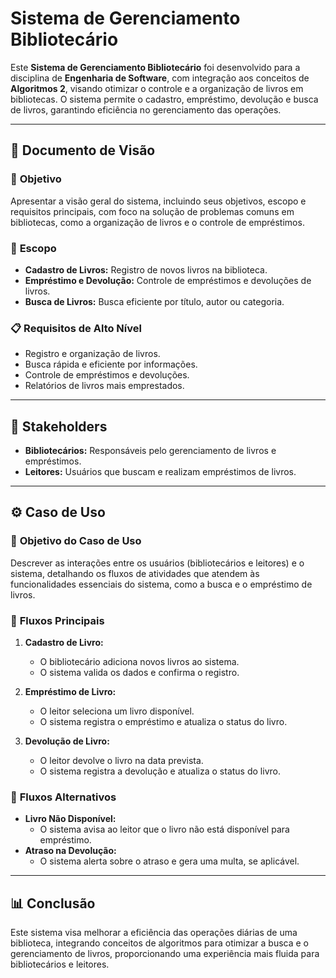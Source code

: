 # Sistema de Gerenciamento Bibliotecário

Este **Sistema de Gerenciamento Bibliotecário** foi desenvolvido para a disciplina de **Engenharia de Software**, com integração aos conceitos de **Algoritmos 2**, visando otimizar o controle e a organização de livros em bibliotecas. O sistema permite o cadastro, empréstimo, devolução e busca de livros, garantindo eficiência no gerenciamento das operações.

---

## 📝 **Documento de Visão**

### 🎯 **Objetivo**
Apresentar a visão geral do sistema, incluindo seus objetivos, escopo e requisitos principais, com foco na solução de problemas comuns em bibliotecas, como a organização de livros e o controle de empréstimos.

### 🔄 **Escopo**
- **Cadastro de Livros:** Registro de novos livros na biblioteca.
- **Empréstimo e Devolução:** Controle de empréstimos e devoluções de livros.
- **Busca de Livros:** Busca eficiente por título, autor ou categoria.

### 📋 **Requisitos de Alto Nível**
- Registro e organização de livros.
- Busca rápida e eficiente por informações.
- Controle de empréstimos e devoluções.
- Relatórios de livros mais emprestados.

---

## 👥 **Stakeholders**
- **Bibliotecários:** Responsáveis pelo gerenciamento de livros e empréstimos.
- **Leitores:** Usuários que buscam e realizam empréstimos de livros.

---

## ⚙️ **Caso de Uso**

### 🎯 **Objetivo do Caso de Uso**
Descrever as interações entre os usuários (bibliotecários e leitores) e o sistema, detalhando os fluxos de atividades que atendem às funcionalidades essenciais do sistema, como a busca e o empréstimo de livros.

### 🔄 **Fluxos Principais**
1. **Cadastro de Livro:** 
   - O bibliotecário adiciona novos livros ao sistema.
   - O sistema valida os dados e confirma o registro.

2. **Empréstimo de Livro:**
   - O leitor seleciona um livro disponível.
   - O sistema registra o empréstimo e atualiza o status do livro.

3. **Devolução de Livro:**
   - O leitor devolve o livro na data prevista.
   - O sistema registra a devolução e atualiza o status do livro.

### 🚨 **Fluxos Alternativos**
- **Livro Não Disponível:**
   - O sistema avisa ao leitor que o livro não está disponível para empréstimo.
- **Atraso na Devolução:**
   - O sistema alerta sobre o atraso e gera uma multa, se aplicável.

---

## 📊 **Conclusão**
Este sistema visa melhorar a eficiência das operações diárias de uma biblioteca, integrando conceitos de algoritmos para otimizar a busca e o gerenciamento de livros, proporcionando uma experiência mais fluida para bibliotecários e leitores.

